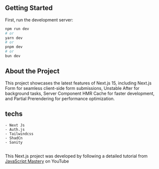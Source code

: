 ## Getting Started

First, run the development server:

```bash
npm run dev
# or
yarn dev
# or
pnpm dev
# or
bun dev
```

## About the Project

This project showcases the latest features of Next.js 15, including Next.js Form for seamless client-side form submissions, Unstable After for background tasks, Server Component HMR Cache for faster development, and Partial Prerendering for performance optimization.

## techs

    - Next Js
    - Auth.js
    - Tailwindcss
    - ShadCn
    - Sanity

##

This Next.js project was developed by following a detailed tutorial from <a href="https://www.youtube.com/@javascriptmastery">JavaScript Mastery</a> on YouTube
